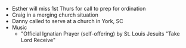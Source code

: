 - Esther will miss 1st Thurs for call to prep for ordination
- Craig in a merging church situation
- Danny called to serve at a church in York, SC
- Music
	- "Official Ignatian Prayer (self-offering) by St. Louis Jesuits "Take Lord Receive"